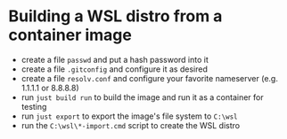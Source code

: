 # Building a WSL distro from a container image

- create a file `passwd` and put a hash password into it
- create a file `.gitconfig` and configure it as desired
- create a file `resolv.conf` and configure your favorite nameserver (e.g. 1.1.1.1 or 8.8.8.8)
- run `just build run` to build the image and run it as a container for testing
- run `just export` to export the image's file system to `C:\wsl`
- run the `C:\wsl\*-import.cmd` script to create the WSL distro
